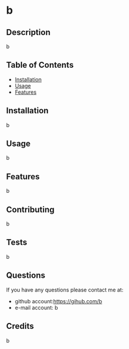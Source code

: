 # b
  ## Description
  b

  ## Table of Contents
  - [Installation](#installation)
  - [Usage](#usage)
  - [Features](#features)
  
  ## Installation
  b

  ## Usage
  b

  ## Features
  b

  ## Contributing
  b

  ## Tests
  b

  ## Questions
  If you have any questions please contact me at:
   - github account:https://gihub.com/b
   - e-mail account: b

  ## Credits
  b
 
